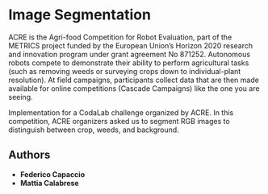 # Image Segmentation

ACRE is the Agri-food Competition for Robot Evaluation, part of the METRICS project funded by the European Union’s Horizon 2020 research and innovation program under grant agreement No 871252. Autonomous robots compete to demonstrate their ability to perform agricultural tasks (such as removing weeds or surveying crops down to individual-plant resolution). At field campaigns, participants collect data that are then made available for online competitions (Cascade Campaigns) like the one you are seeing.

Implementation for a CodaLab challenge organized by ACRE. In this competition, ACRE organizers asked us to segment RGB images to distinguish between crop, weeds, and background.


## Authors

* **Federico Capaccio**
* **Mattia Calabrese**

